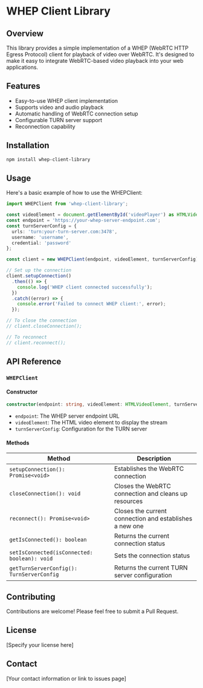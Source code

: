 # WHEP Client Library

## Overview

This library provides a simple implementation of a WHEP (WebRTC HTTP Egress Protocol) client for playback of video over WebRTC. It's designed to make it easy to integrate WebRTC-based video playback into your web applications.

## Features

- Easy-to-use WHEP client implementation
- Supports video and audio playback
- Automatic handling of WebRTC connection setup
- Configurable TURN server support
- Reconnection capability

## Installation

```bash
npm install whep-client-library
```

## Usage

Here's a basic example of how to use the WHEPClient:

```typescript
import WHEPClient from 'whep-client-library';

const videoElement = document.getElementById('videoPlayer') as HTMLVideoElement;
const endpoint = 'https://your-whep-server-endpoint.com';
const turnServerConfig = {
  urls: 'turn:your-turn-server.com:3478',
  username: 'username',
  credential: 'password'
};

const client = new WHEPClient(endpoint, videoElement, turnServerConfig);

// Set up the connection
client.setupConnection()
  .then(() => {
    console.log('WHEP client connected successfully');
  })
  .catch((error) => {
    console.error('Failed to connect WHEP client:', error);
  });

// To close the connection
// client.closeConnection();

// To reconnect
// client.reconnect();
```

## API Reference

### `WHEPClient`

#### Constructor

```typescript
constructor(endpoint: string, videoElement: HTMLVideoElement, turnServerConfig: TurnServerConfig)
```

- `endpoint`: The WHEP server endpoint URL
- `videoElement`: The HTML video element to display the stream
- `turnServerConfig`: Configuration for the TURN server

#### Methods

| Method | Description |
|--------|-------------|
| `setupConnection(): Promise<void>` | Establishes the WebRTC connection |
| `closeConnection(): void` | Closes the WebRTC connection and cleans up resources |
| `reconnect(): Promise<void>` | Closes the current connection and establishes a new one |
| `getIsConnected(): boolean` | Returns the current connection status |
| `setIsConnected(isConnected: boolean): void` | Sets the connection status |
| `getTurnServerConfig(): TurnServerConfig` | Returns the current TURN server configuration |

## Contributing

Contributions are welcome! Please feel free to submit a Pull Request.

## License

[Specify your license here]

## Contact

[Your contact information or link to issues page]
